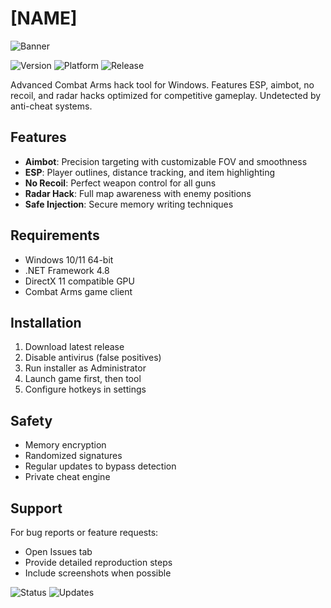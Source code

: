 # [NAME]

![Banner](https://i.postimg.cc/05LM1bYD/e0a4f47f-0736-4eee-9791-425172eba9ba.png)

![Version](https://img.shields.io/badge/version-1.0.0-blue) ![Platform](https://img.shields.io/badge/platform-Windows-lightgrey) ![Release](https://img.shields.io/badge/release-2025-green)

Advanced Combat Arms hack tool for Windows. Features ESP, aimbot, no recoil, and radar hacks optimized for competitive gameplay. Undetected by anti-cheat systems.

## Features

- **Aimbot**: Precision targeting with customizable FOV and smoothness
- **ESP**: Player outlines, distance tracking, and item highlighting
- **No Recoil**: Perfect weapon control for all guns
- **Radar Hack**: Full map awareness with enemy positions
- **Safe Injection**: Secure memory writing techniques

## Requirements

- Windows 10/11 64-bit
- .NET Framework 4.8
- DirectX 11 compatible GPU
- Combat Arms game client

## Installation

1. Download latest release
2. Disable antivirus (false positives)
3. Run installer as Administrator
4. Launch game first, then tool
5. Configure hotkeys in settings

## Safety

- Memory encryption
- Randomized signatures
- Regular updates to bypass detection
- Private cheat engine

## Support

For bug reports or feature requests:
- Open Issues tab
- Provide detailed reproduction steps
- Include screenshots when possible

![Status](https://img.shields.io/badge/status-active-brightgreen) ![Updates](https://img.shields.io/badge/updates-weekly-yellow)